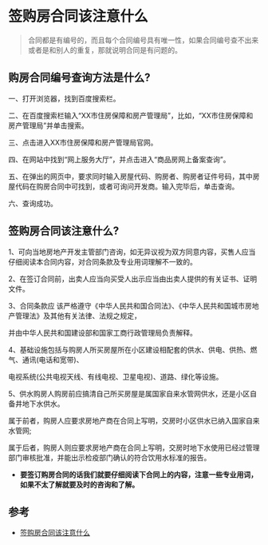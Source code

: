 # 签购房合同该注意什么

>合同都是有编号的，而且每个合同编号具有唯一性，如果合同编号查不出来或者是和别人的重复，那就说明合同是有问题的。

## 购房合同编号查询方法是什么?

一、打开浏览器，找到百度搜索栏。

二、在百度搜索栏输入“XX市住房保障和房产管理局”，比如，“XX市住房保障和房产管理局”并单击搜索。

三、点击进入XX市住房保障和房产管理局官网。

四、在网站中找到“网上服务大厅”，并点击进入“商品房网上备案查询”。

五、在弹出的网页中，要求同时输入房屋代码、购房者、购房者证件号码，其中房屋代码在购房合同中可找到，或者可询问开发商。输入完毕后，单击查询。

六、查询成功。


## 签购房合同该注意什么?

1、可向当地房地产开发主管部门咨询，如无异议视为双方同意内容，买售人应当仔细阅读本合同内容，对合同条款及专业用词理解不一致的。

2、在签订合同前，出卖人应当向买受人出示应当由出卖人提供的有关证书、证明文件。

3、合同条款应 该严格遵守《中华人民共和国合同法》、《中华人民共和国城市房地产管理法》及其他有关法律、法规之规定，

并由中华人民共和国建设部和国家工商行政管理局负责解释。

4、基础设施包括与购房人所买房屋所在小区建设相配套的供水、供电、供热、燃气、通讯(电话和宽带)、

电视系统(公共电视天线、有线电视、卫星电视)、道路、绿化等设施。

5、供水购房人购房前应搞清自己所买房屋是属国家自来水管网供水，还是小区自备井地下水供水。

属于前者，购房人应要求房地产商在合同上写明，交房时小区供水已纳入国家自来水管网;

属于后者，购房人则应要求房地产商在合同上写明，交房时地下水使用已经过管理部门审核批准，并能出示检疫部门确认的符合饮用水标准的报告。



- **要签订购房合同的话我们就要仔细阅读下合同上的内容，注意一些专业用词，如果不太了解就要及时的咨询和了解。**




## 参考
- [签购房合同该注意什么](http://zhishi.fang.com/xf/qg_466752.html)
